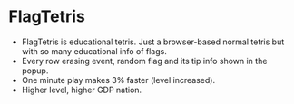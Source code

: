 # FlagTetris

- FlagTetris is educational tetris. Just a browser-based normal tetris but with so many educational info of flags. 
- Every row erasing event, random flag and its tip info shown in the popup.
- One minute play makes 3% faster (level increased).
- Higher level, higher GDP nation.
